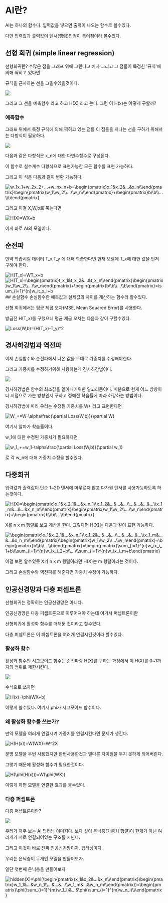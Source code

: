 # AI란?
AI는 하나의 함수다. 입력값을 넣으면 출력이 나오는 함수로 볼수있다.

다만 입력값과 출력값이 텐서(행령)인점이 특이점이라 볼수있다.
## 선형 회귀 (simple linear regression)
선형회귀란? 수많은 점을 그래프 위에 그린다고 치자 그리고 그 점들이 특정한 '규칙'에 의해 찍히고 있다면

규칙을 근사하는 선을 그을수있을것이다.

![](https://upload.wikimedia.org/wikipedia/commons/thumb/b/be/Normdist_regression.png/330px-Normdist_regression.png)

그리고 그 선을 예측함수 라고 하고 H(X) 라고 쓴다. 그럼 이 H(x)는 어떻게 구할까?
### 예측함수
그래프 위에서 특정 규칙에 의해 찍히고 있는 점들 이 점들을 지나는 선을 구하기 위해서는 다항식이 필요하다.

![](https://latex.codecogs.com/svg.image?H(X)=w_nx_n&plus;...&plus;w_2x_2&plus;w_1x_1&plus;b)

다음과 같은 다항식은 x_n에 대한 다변수함수로 구성된다.

이 함수로 실수계수 다항식으로 표현가능한 모든 함수를 표현 가능하다.

그리고 이 식은 다음과 같이 변환 가능하다.

<img src="https://latex.codecogs.com/svg.image?w_1x_1&plus;w_2x_2&plus;...&plus;w_nx_n&plus;b=\begin{pmatrix}x_1&x_2&...&x_n\\\end{pmatrix}\begin{pmatrix}w_1\\w_2\\...\\w_n\\\end{pmatrix}&plus;\begin{pmatrix}b\\b\\...\\b\end{pmatrix}" title="w_1x_1+w_2x_2+...+w_nx_n+b=\begin{pmatrix}x_1&x_2&...&x_n\\\end{pmatrix}\begin{pmatrix}w_1\\w_2\\...\\w_n\\\end{pmatrix}+\begin{pmatrix}b\\b\\...\\b\end{pmatrix}" />

그리고 이걸 X,W,b로 묶는다면

<img src="https://latex.codecogs.com/svg.image?H(X)=WX&plus;b" title="H(X)=WX+b" />

이게 바로 AI의 모델이다.

## 순전파
만약 학습시킬 데이터 T_x,T_y 에 대해 학습한다면 현재 모델에 T_x에 대한 값을 먼저 구해야 한다.

<img src="https://latex.codecogs.com/svg.image?H(T_x)=WT_x&plus;b" title="H(T_x)=WT_x+b" />

<img src="https://latex.codecogs.com/svg.image?H(T_x)=\begin{pmatrix}t_x_1&t_x_2&...&t_x_n\\\end{pmatrix}\begin{pmatrix}w_1\\w_2\\...\\w_n\end{pmatrix}&plus;\begin{pmatrix}b\\b\\...\\b\end{pmatrix}=\sum_{i=1}^{n}w_it_x_i&plus;b" title="H(T_x)=\begin{pmatrix}t_x_1&t_x_2&...&t_x_n\\\end{pmatrix}\begin{pmatrix}w_1\\w_2\\...\\w_n\end{pmatrix}+\begin{pmatrix}b\\b\\...\\b\end{pmatrix}=\sum_{i=1}^{n}w_it_x_i+b" />
## 손실함수
손실함수란 예측값과 실제값의 차이를 계산하는 함수라 할수있다.

선형 회귀에서는 평균 제곱 오차(MSE, Mean Squared Error)를 사용한다.

방금전 H(T_x)를 구했으니 평균 제곱 오차는 다음과 같이 구할수있다.

<img src="https://latex.codecogs.com/svg.image?Loss(W,b)=(H(T_x)-T_y)^2" title="Loss(W,b)=(H(T_x)-T_y)^2" />

## 경사하강법과 역전파

이제 손실함수와 순전파에서 나온 값을 토대로 가중치를 수정해야한다.

그리고 가중치를 수정하기위해 사용하는게 경사하강법이다.

![](https://velog.velcdn.com/images/rjtp5670/post/5493bb60-73f3-4701-93a7-0f5feb828fc3/image.png)

경사하강법은 함수의 최소값을 알아내기위한 알고리즘이다. 미분으로 현재 어느 방향이 더 저점으로 가는 방향인지 구하고 정해진 학습률에 따라 하강하는 방법이다.

경사하강법에 따라 우리는 수정될 가중치를 W+ 라고 표현한다면

<img src="https://latex.codecogs.com/svg.image?W_&plus;=W-\alpha\frac{\partial&space;Loss(W,b)}{\partial&space;W}" title="W_+=W-\alpha\frac{\partial Loss(W,b)}{\partial W}" />

여기서 알파가 학습률이다.

w_1에 대한 수정된 가중치가 필요하다면

<img src="https://latex.codecogs.com/svg.image?w_1_&plus;=w_1-\alpha\frac{\partial&space;Loss(W,b)}{\partial&space;w_1}" title="w_1_+=w_1-\alpha\frac{\partial Loss(W,b)}{\partial w_1}" />

로 각 w_n에 대해 가중치 수정을 할수있다.

## 다중회귀

입력값과 출력값이 단순 1~2D 텐서에 머무르지 않고 다차원 텐서를 사용가능하도록 하는것이다.

<img src="https://latex.codecogs.com/svg.image?H(X)=\begin{pmatrix}x_1&x_2_1&...&x_n_1\\x_1_2&...&...&...\\...&...&...&...\\x_1_m&...&...&x_n_m\\\end{pmatrix}\begin{pmatrix}w_1\\w_2\\...\\w_n\end{pmatrix}&plus;\begin{pmatrix}b\\b\\...\\b\end{pmatrix}" title="H(X)=\begin{pmatrix}x_1&x_2_1&...&x_n_1\\x_1_2&...&...&...\\...&...&...&...\\x_1_m&...&...&x_n_m\\\end{pmatrix}\begin{pmatrix}w_1\\w_2\\...\\w_n\end{pmatrix}+\begin{pmatrix}b\\b\\...\\b\end{pmatrix}" />

X를 n x m 행렬로 보고 계산을 한다. 그렇다면 H(X)는 다음과 같이 표현 가능하다.

<img src="https://latex.codecogs.com/svg.image?\begin{pmatrix}x_1&x_2_1&...&x_n_1\\x_1_2&...&...&...\\...&...&...&...\\x_1_m&...&...&x_n_m\\\end{pmatrix}\begin{pmatrix}w_1\\w_2\\...\\w_n\end{pmatrix}&plus;\begin{pmatrix}b\\b\\...\\b\end{pmatrix}=\begin{pmatrix}\sum_{i=1}^{n}w_ix_i_1&plus;b\\\sum_{i=1}^{n}w_ix_i_2&plus;b\\...\\\sum_{i=1}^{n}w_ix_i_m&plus;b\end{pmatrix}" title="\begin{pmatrix}x_1&x_2_1&...&x_n_1\\x_1_2&...&...&...\\...&...&...&...\\x_1_m&...&...&x_n_m\\\end{pmatrix}\begin{pmatrix}w_1\\w_2\\...\\w_n\end{pmatrix}+\begin{pmatrix}b\\b\\...\\b\end{pmatrix}=\begin{pmatrix}\sum_{i=1}^{n}w_ix_i_1+b\\\sum_{i=1}^{n}w_ix_i_2+b\\...\\\sum_{i=1}^{n}w_ix_i_m+b\end{pmatrix}" />

이걸 보면 알수있듯 X가 n x m 행렬이라면 H(X)는 m 행렬이라는 것이다.

그리고 손실함수와 역전파를 해준다면 가중치 수정이 가능하다.

## 인공신경망과 다층 퍼셉트론

선형회귀는 정확히는 인공신경망은 아니다.

인공신경망은 다층 퍼셉트론으로 이루어져야 하는데 여기서 퍼셉트론이란

선형회귀에 활성화 함수를 더해둔 것이라고 할수있다.

다층 퍼셉트론은 이 퍼셉트론을 여러개 연결시킨것이라 할수있다.

### 활성화 함수
활성화 함수인 시그모이드 함수는 순전파중 H(X)를 구하는 과정에서 이 H(X)를 0~1까지의 범위로 제한시킨다.

![](https://blog.kakaocdn.net/dn/sib2q/btsDJkfaBMy/pkKQYrLYXHVDODrXvQNqK0/img.png)

수식으로 쓰자면 

<img src="https://latex.codecogs.com/svg.image?H(x)=\phi(WX&plus;b)" title="H(x)=\phi(WX+b)" />

이렇게 쓸수있다. 여기서 phi가 시그모이드 함수이다.

### 왜 활성화 함수를 쓰는가?

만약 모델을 여러개 연결시켜 가중치를 연결시킨다면 문제가 생긴다.

<img src="https://latex.codecogs.com/svg.image?H(H(x))=W(WX)=W^2X" title="H(H(x))=W(WX)=W^2X" />

분명 모델을 두번 사용했지만 한번사용한것과 별다른 차이점을 두지 못하게 되어버린다.

그렇기 때문에 활성화 함수가 필요한것이다.

<img src="https://latex.codecogs.com/svg.image?H(\phi(H(x)))=W(\phi(WX))" title="H(\phi(H(x)))=W(\phi(WX))" />

이렇게 하면 모델을 연결한 효과를 볼수있다.

### 다층 퍼셉트론

다층 퍼셉트론이란? 

![](https://wikidocs.net/images/page/61010/ann.PNG)

우리가 자주 보는 AI 딥러닝 이미지다. 보다 싶이 은닉층(가중치 행렬)이 한개가 아닌 여러개가 서로 연결되어있는 구조를 지닌다.

그리고 이것이 바로 진짜 인공신경망이자. 딥러닝이다.

우리는 은닉층이 두개인 모델을 만들어보자.

일단 첫번째 은닉층을 만들어보자

<img src="https://latex.codecogs.com/svg.image?hidden(X)=\phi(\begin{pmatrix}x_1&x_2&...&x_n\\\end{pmatrix}\begin{pmatrix}w_1_1&...&w_n_1\\...&...&...\\w_1_m&...&w_n_m\\\end{pmatrix})=\begin{pmatrix}\phi(\sum_{i=1}^{m}w_1_i)&...&\phi(\sum_{i=1}^{m}w_n_i)\\\end{pmatrix}" title="hidden(X)=\phi(\begin{pmatrix}x_1&x_2&...&x_n\\\end{pmatrix}\begin{pmatrix}w_1_1&...&w_n_1\\...&...&...\\w_1_m&...&w_n_m\\\end{pmatrix})=\begin{pmatrix}\phi(\sum_{i=1}^{m}w_1_i)&...&\phi(\sum_{i=1}^{m}w_n_i)\\\end{pmatrix}" />




